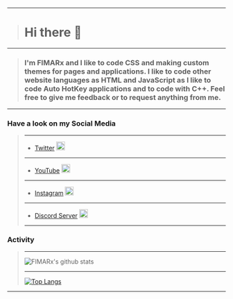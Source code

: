 _______________
> # Hi there 👋
_______________
> ### I'm FIMARx and I like to code CSS and making custom themes for pages and applications. I like to code other website languages as HTML and JavaScript as I like to code Auto HotKey applications and to code with C++. Feel free to give me feedback or to request anything from me. 
_______________
### Have a look on my **Social Media**
> ----
> - [Twitter](http://gg.gg/FIMARxTWITTER) <img src="https://logos-world.net/wp-content/uploads/2020/04/Twitter-Logo.png" weight=20 height=20>
> ----
> - [YouTube](http://gg.gg/FIMARxYouTube) <img src="https://i.pinimg.com/originals/de/1c/91/de1c91788be0d791135736995109272a.png" weight=20 height=20>
> ---
> - [Instagram](http://gg.gg/FIMARxINSTAGRAM) <img src="https://assets.stickpng.com/images/580b57fcd9996e24bc43c521.png" weight=20 height=20>
> ----
> - [Discord Server](http://gg.gg/FIMARxDISCORD) <img src="https://cdn4.iconfinder.com/data/icons/logos-and-brands/512/91_Discord_logo_logos-512.png" weight=20 height=20>
> ---
### Activity
> - - -
> ![FIMARx's github stats](https://github-readme-stats.vercel.app/api?username=fimarx&include_all_commits=true)
> - - -
> [![Top Langs](https://github-readme-stats.vercel.app/api/top-langs/?username=fimarx)](https://github.com/anuraghazra/github-readme-stats)
_______________
